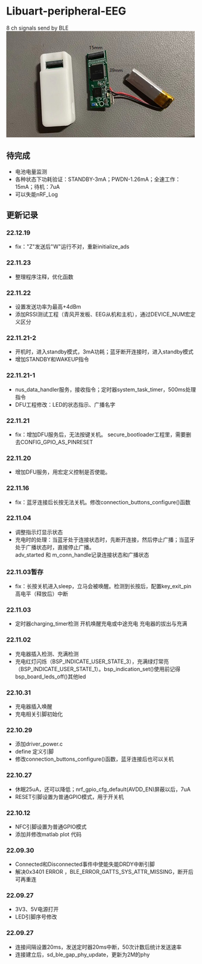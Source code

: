 # Libuart-peripheral-EEG
8 ch signals send by BLE   
![](/Image/PCB_board.jpg)  


## 待完成
- 电池电量监测
- 各种状态下功耗验证：STANDBY-3mA；PWDN-1.26mA；全速工作：15mA；待机：7uA
- 可以失能nRF_Log

## 更新记录
### 22.12.19
- fix："Z"发送后"W"运行不对，重新initialize_ads

### 22.11.23
- 整理程序注释，优化函数

### 22.11.22
- 设置发送功率为最高+4dBm
- 添加RSSI测试工程（青风开发板、EEG从机和主机），通过DEVICE_NUM宏定义区分

### 22.11.21-2
- 开机时，进入standby模式，3mA功耗；蓝牙断开连接时，进入standby模式
- 增加STANDBY和WAKEUP指令

### 22.11.21-1
- nus_data_handler服务，接收指令；定时器system_task_timer，500ms处理指令
- DFU工程修改：LED的状态指示、广播名字

### 22.11.21
- fix：增加DFU服务后，无法按键关机。 secure_bootloader工程里，需要删去CONFIG_GPIO_AS_PINRESET

### 22.11.20
- 增加DFU服务，用宏定义控制是否使能。

### 22.11.16
- fix：蓝牙连接后长按无法关机。修改connection_buttons_configure()函数

### 22.11.04
- 调整指示灯显示状态
- 充电时的处理：当蓝牙处于连接状态时，先断开连接，然后停止广播；当蓝牙处于广播状态时，直接停止广播。  
  adv_started 和 m_conn_handle记录连接状态和广播状态

### 22.11.03暂存
- fix：长按关机进入sleep，立马会被唤醒。检测到长按后，配置key_exit_pin高电平（释放后）中断

### 22.11.03
- 定时器charging_timer检测 开机唤醒充电或中途充电 充电器的拔出与充满

### 22.11.02
- 充电器插入检测、充满检测
- 充电红灯闪烁（BSP_INDICATE_USER_STATE_3），充满绿灯常亮（BSP_INDICATE_USER_STATE_1）。bsp_indication_set()使用前记得bsp_board_leds_off()其他led

### 22.10.31
- 充电器插入唤醒
- 充电相关引脚初始化

### 22.10.29
- 添加driver_power.c
- define 定义引脚
- 修改connection_buttons_configure()函数，蓝牙连接后也可以关机

### 22.10.27
- 休眠25uA，还可以降低；nrf_gpio_cfg_default(AVDD_EN)屏蔽以后，7uA
- RESET引脚设置为普通GPIO模式，用于开关机

### 22.10.12
- NFC引脚设置为普通GPIO模式
- 添加并修改matlab plot 代码

### 22.09.30
- Connected和Disconnected事件中使能失能DRDY中断引脚
- 解决0x3401 ERROR ，BLE_ERROR_GATTS_SYS_ATTR_MISSING，断开后可再重连

### 22.09.27
- 3V3、5V电源打开
- LED引脚序号修改

### 22.09.27
- 连接间隔设置20ms，发送定时器20ms中断，50次计数后统计发送速率
- 连接建立后，sd_ble_gap_phy_update，更新为2M的phy